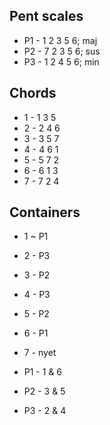## Pent scales
* P1 - 1 2 3 5 6; maj
* P2 - 7 2 3 5 6; sus
* P3 - 1 2 4 5 6; min

## Chords
* 1 - 1 3 5
* 2 - 2 4 6
* 3 - 3 5 7
* 4 - 4 6 1
* 5 - 5 7 2
* 6 - 6 1 3
* 7 - 7 2 4

## Containers
* 1 ~ P1
* 2 - P3
* 3 - P2
* 4 - P3
* 5 - P2
* 6 - P1
* 7 - nyet

* P1 - 1 & 6
* P2 - 3 & 5
* P3 - 2 & 4
